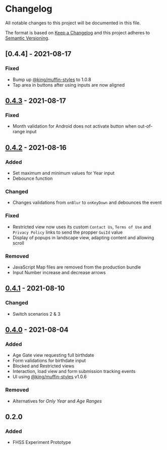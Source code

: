 # Changelog

All notable changes to this project will be documented in this file.

The format is based on [Keep a Changelog](http://keepachangelog.com/en/1.0.0/)
and this project adheres to [Semantic Versioning](http://semver.org/spec/v2.0.0.html).

## [0.4.4] - 2021-08-17

### Fixed
-   Bump up [@king/muffin-styles] to 1.0.8
-   Tap area in buttons after using inputs are now aligned

## [0.4.3] - 2021-08-17

### Fixed

-   Month validation for Android does not activate button when out-of-range input

## [0.4.2] - 2021-08-16

### Added

-   Set maximum and minimum values for Year input
-   Debounce function

### Changed

-   Changes validations from `onBlur` to `onKeyDown` and debounces the event

### Fixed

-   Restricted view now uses its custom `Contact Us`, `Terms of Use` and `Privacy Policy` links to send the propper `GuiId` value
-   Display of popups in landscape view, adapting content and allowing scroll

### Removed

-   JavaScript Map files are removed from the production bundle
-   Input Number increase and decrease arrows

## [0.4.1] - 2021-08-10

### Changed

-   Switch scenarios 2 & 3

## [0.4.0] - 2021-08-04

### Added

-   Age Gate view requesting full birthdate
-   Form validations for birthdate input
-   Blocked and Restricted views
-   Interaction, load view and form submission tracking events
-   UI using [@king/muffin-styles] v1.0.6

### Removed
-   Alternatives for *Only Year* and *Age Ranges*

## 0.2.0

### Added

-   FHSS Experiment Prototype

[@king/muffin-styles]: https://github.int.midasplayer.com/social-and-identity/muffin/tree/master/packages/mb-styles

[Unreleased]: https://github.int.midasplayer.com/social-and-identity/age-gate-webview/compare/v0.4.3...develop
[0.4.3]: https://github.int.midasplayer.com/social-and-identity/age-gate-webview/compare/v0.4.2...v0.4.3
[0.4.2]: https://github.int.midasplayer.com/social-and-identity/age-gate-webview/compare/v0.4.1...v0.4.2
[0.4.1]: https://github.int.midasplayer.com/social-and-identity/age-gate-webview/compare/v0.4.0...v0.4.1
[0.4.0]: https://github.int.midasplayer.com/social-and-identity/age-gate-webview/compare/v0.2.0...v0.4.0

